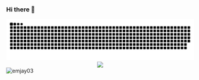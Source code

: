 ### Hi there 👋
<picture>
  <source media="(prefers-color-scheme: dark)" srcset="https://raw.githubusercontent.com/platane/platane/output/github-contribution-grid-snake-dark.svg">
  <source media="(prefers-color-scheme: light)" srcset="https://raw.githubusercontent.com/platane/platane/output/github-contribution-grid-snake.svg">
  <img alt="github contribution grid snake animation" src="https://raw.githubusercontent.com/platane/platane/output/github-contribution-grid-snake.svg">
</picture>

 <!--GIF-->
 <div align = "center"><img align = "center" src ="https://media2.giphy.com/media/qgQUggAC3Pfv687qPC/giphy.gif?cid=ecf05e47dh0jtfoq36q4axzwn0age5oo5107maox2qspyj33&ep=v1_gifs_search&rid=giphy.gif&ct=g" >
 </div>
 
  <!--Profile view-->
  
  <div align="left">
  <img src="https://komarev.com/ghpvc/?username=emjay03&label=Profile%20views&color=0e75b6&style=flat" alt="emjay03" />
</div>


<!--
**Ferryawan/Ferryawan** is a ✨ _special_ ✨ repository because its `README.md` (this file) appears on your GitHub profile.

Here are some ideas to get you started:

- 🔭 I’m currently working on ...
- 🌱 I’m currently learning ...
- 👯 I’m looking to collaborate on ...
- 🤔 I’m looking for help with ...
- 💬 Ask me about ...
- 📫 How to reach me: ...
- 😄 Pronouns: ...
- ⚡ Fun fact: ...
-->
